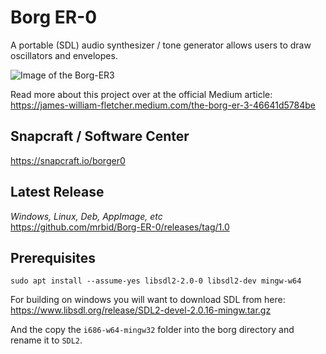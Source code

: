 # Borg ER-0
A portable (SDL) audio synthesizer / tone generator allows users to draw oscillators and envelopes.

![Image of the Borg-ER3](https://miro.medium.com/max/700/1*PIn60YZ3wNEytljl0B4aig.png)

Read more about this project over at the official Medium article:<br>
https://james-william-fletcher.medium.com/the-borg-er-3-46641d5784be

## Snapcraft / Software Center
https://snapcraft.io/borger0

## Latest Release
*Windows, Linux, Deb, AppImage, etc*<br>
https://github.com/mrbid/Borg-ER-0/releases/tag/1.0

## Prerequisites
`sudo apt install --assume-yes libsdl2-2.0-0 libsdl2-dev mingw-w64`

For building on windows you will want to download SDL from here:<br>
https://www.libsdl.org/release/SDL2-devel-2.0.16-mingw.tar.gz

And the copy the `i686-w64-mingw32` folder into the borg directory
and rename it to `SDL2`.
